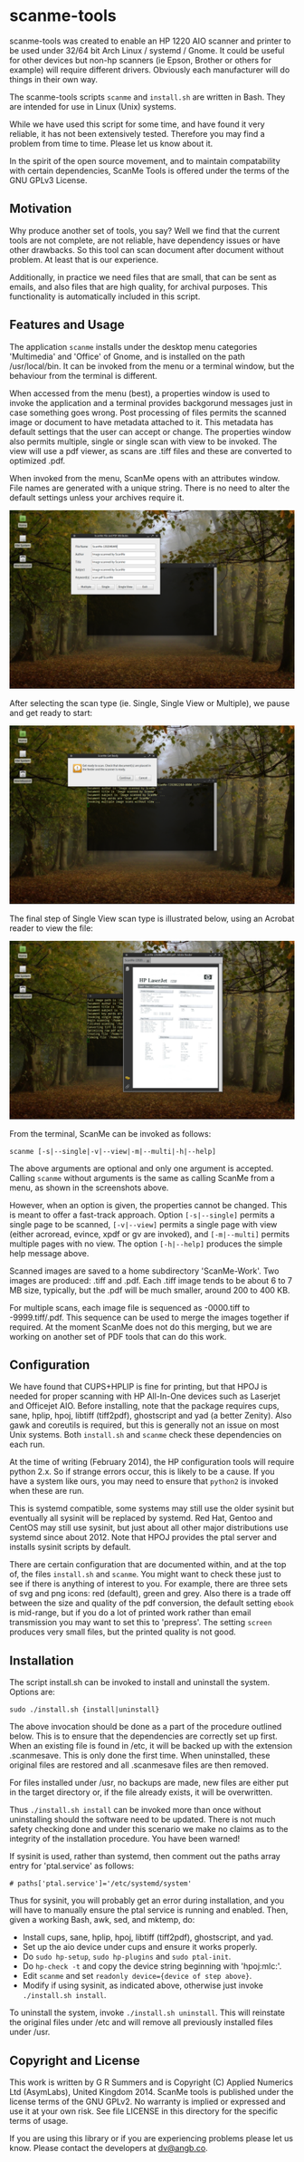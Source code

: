 scanme-tools
============

scanme-tools was created to enable an HP 1220 AIO scanner and printer to be used under 32/64 bit Arch Linux / systemd / Gnome.  It could be useful for other devices but non-hp scanners (ie Epson, Brother or others for example) will require different drivers.  Obviously each manufacturer will do things in their own way.  

The scanme-tools scripts `scanme` and `install.sh` are written in Bash.  They are intended for use in Linux (Unix) systems.  

While we have used this script for some time, and have found it very reliable, it has not been extensively tested.  Therefore you may find a problem from time to time.  Please let us know about it.  

In the spirit of the open source movement, and to maintain compatability with certain dependencies, ScanMe Tools is offered under the terms of the GNU GPLv3 License.  

Motivation
----------

Why produce another set of tools, you say?  Well we find that the current tools are not complete, are not reliable, have dependency issues or have other drawbacks.  So this tool can scan document after document without problem.  At least that is our experience.  

Additionally, in practice we need files that are small, that can be sent as emails, and also files that are high quality, for archival purposes. This functionality is automatically included in this script.  

Features and Usage 
------------------

The application `scanme` installs under the desktop menu categories 'Multimedia' and 'Office' of Gnome, and is installed on the path /usr/local/bin. It can be invoked from the menu or a terminal window, but the behaviour from the terminal is different.  

When accessed from the menu (best), a properties window is used to invoke the application and a terminal provides backgorund messages just in case something goes wrong.  Post processing of files permits the scanned image or document to have metadata attached to it.  This metadata has default settings that the user can accept or change.  The properties window also permits multiple, single or single scan with view to be invoked.  The view will use a pdf viewer, as scans are .tiff files and these are converted to optimized .pdf.  

When invoked from the menu, ScanMe opens with an attributes window.  File names are generated with a unique string. There is no need to alter the default settings unless your archives require it.  

![View of Properties Window](screenshots/scanme-screenshot_0.png)  

After selecting the scan type (ie. Single, Single View or Multiple), we pause and get ready to start:  

![View of Get Ready Window](screenshots/scanme-screenshot_1.png)  

The final step of Single View scan type is illustrated below, using an Acrobat reader to view the file:  

![View of Acrobat PDF Window](screenshots/scanme-screenshot_2.png)  

From the terminal, ScanMe can be invoked as follows:  

    scanme [-s|--single|-v|--view|-m|--multi|-h|--help]  

The above arguments are optional and only one argument is accepted.  Calling `scanme` without arguments is the same as calling ScanMe from a menu, as shown in the screenshots above.  

However, when an option is given, the properties cannot be changed.  This is meant to offer a fast-track approach.  Option `[-s|--single]` permits a single page to be scanned, `[-v|--view]` permits a single page with view (either acroread, evince, xpdf or gv are invoked), and `[-m|--multi]` permits multiple pages with no view.  The option `[-h|--help]` produces the simple help message above.  

Scanned images are saved to a home subdirectory 'ScanMe-Work'. Two images are produced: .tiff and .pdf.  Each .tiff image tends to be about 6 to 7 MB size, typically, but the .pdf will be much smaller, around 200 to 400 KB.  

For multiple scans, each image file is sequenced as -0000.tiff to -9999.tiff/.pdf.  This sequence can be used to merge the images together if required.  At the moment ScanMe does not do this merging, but we are working on another set of PDF tools that can do this work.  

Configuration
-------------

We have found that CUPS+HPLIP is fine for printing, but that HPOJ is needed for proper scanning with HP All-In-One devices such as Laserjet and Officejet AIO.  Before installing, note that the package requires cups, sane, hplip, hpoj, libtiff (tiff2pdf), ghostscript and yad (a better Zenity).  Also gawk and coreutils is required, but this is generally not an issue on most Unix systems.  Both `install.sh` and `scanme` check these dependencies on each run.  

At the time of writing (February 2014), the HP configuration tools will require python 2.x.  So if strange errors occur, this is likely to be a cause.  If you have a system like ours, you may need to ensure that `python2` is invoked when these are run.  

This is systemd compatible, some systems may still use the older sysinit but eventually all sysinit will be replaced by systemd.  Red Hat, Gentoo and CentOS may still use sysinit, but just about all other major distributions use systemd since about 2012.  Note that HPOJ provides the ptal server and installs sysinit scripts by default.  

There are certain configuration that are documented within, and at the top of, the files `install.sh` and `scanme`.  You might want to check these just to see if there is anything of interest to you.  For example, there are three sets of svg and png icons: red (default), green and grey.  Also there is a trade off between the size and quality of the pdf conversion, the default setting `ebook` is mid-range, but if you do a lot of printed work rather than email transmission you may want to set this to 'prepress'.  The setting `screen` produces very small files, but the printed quality is not good.

Installation
------------

The script install.sh can be invoked to install and uninstall the system.  Options are:  
  
    sudo ./install.sh {install|uninstall}  
  
The above invocation should be done as a part of the procedure outlined below.  This is to ensure that the dependencies are correctly set up first.  When an existing file is found in /etc, it will be backed up with the extension .scanmesave.  This is only done the first time.  When uninstalled, these original files are restored and all .scanmesave files are then removed.  

For files installed under /usr, no backups are made, new files are either put in the target directory or, if the file already exists, it will be overwritten.  

Thus `./install.sh install` can be invoked more than once without uninstalling should the software need to be updated.  There is not much safety checking done and under this scenario we make no claims as to the integrity of the installation procedure.  You have been warned!

If sysinit is used, rather than systemd, then comment out the paths array entry for 'ptal.service' as follows:  
  
    # paths['ptal.service']='/etc/systemd/system'  
  
Thus for sysinit, you will probably get an error during installation, and you will have to manually ensure the ptal service is running and enabled.  Then, given a working Bash, awk, sed, and mktemp, do:  
  
- Install cups, sane, hplip, hpoj, libtiff (tiff2pdf), ghostscript, and yad.  
- Set up the aio device under cups and ensure it works properly.  
- Do `sudo hp-setup`, `sudo hp-plugins` and `sudo ptal-init`.  
- Do `hp-check -t` and copy the device string beginning with 'hpoj:mlc:'.  
- Edit `scanme` and set `readonly device={device of step above}`.  
- Modify if using sysinit, as indicated above, otherwise just invoke `./install.sh install`.  
  
To uninstall the system, invoke `./install.sh uninstall`.  This will reinstate the original files under /etc and will remove all previously installed files under /usr.

Copyright and License
---------------------
This work is written by G R Summers and is Copyright (C) Applied Numerics Ltd (AsymLabs), United Kingdom 2014. ScanMe tools is published under the license terms of the GNU GPLv2. No warranty is implied or expressed and use it at your own risk.  See file LICENSE in this directory for the specific terms of usage.  

If you are using this library or if you are experiencing problems please let us know.  Please contact the developers at dv@angb.co.

